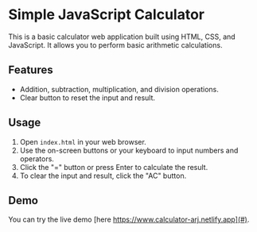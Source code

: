 # Simple JavaScript Calculator

This is a basic calculator web application built using HTML, CSS, and JavaScript. It allows you to perform basic arithmetic calculations.

## Features

- Addition, subtraction, multiplication, and division operations.
- Clear button to reset the input and result.

## Usage

1. Open `index.html` in your web browser.
2. Use the on-screen buttons or your keyboard to input numbers and operators.
3. Click the "=" button or press Enter to calculate the result.
4. To clear the input and result, click the "AC" button.

## Demo

You can try the live demo [here https://www.calculator-arj.netlify.app](#).

